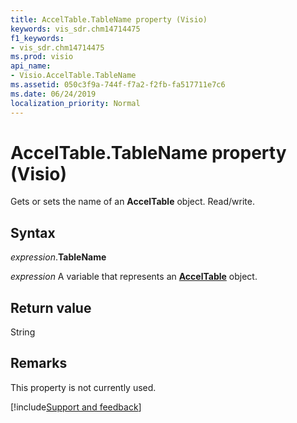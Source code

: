 ```yaml
---
title: AccelTable.TableName property (Visio)
keywords: vis_sdr.chm14714475
f1_keywords:
- vis_sdr.chm14714475
ms.prod: visio
api_name:
- Visio.AccelTable.TableName
ms.assetid: 050c3f9a-744f-f7a2-f2fb-fa517711e7c6
ms.date: 06/24/2019
localization_priority: Normal
---
```



# AccelTable.TableName property (Visio)

Gets or sets the name of an **AccelTable** object. Read/write.


## Syntax

_expression_.**TableName**

_expression_ A variable that represents an **[AccelTable](Visio.AccelTable.md)** object.


## Return value

String


## Remarks

This property is not currently used.

[!include[Support and feedback](~/includes/feedback-boilerplate.md)]